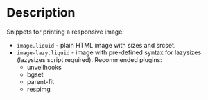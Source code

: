 # Description
Snippets for printing a responsive image:
* `image.liquid` - plain HTML image with sizes and srcset.
* `image-lazy.liquid` - image with pre-defined syntax for lazysizes (lazysizes script required). Recommended plugins:
  * unveilhooks
  * bgset
  * parent-fit
  * respimg